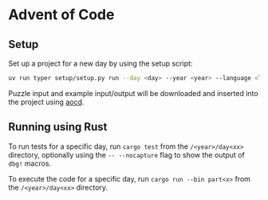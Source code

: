 # Advent of Code

## Setup

Set up a project for a new day by using the setup script:

```bash
uv run typer setup/setup.py run --day <day> --year <year> --language <language>
```

Puzzle input and example input/output will be downloaded and inserted into the project using [aocd](https://github.com/wimglenn/advent-of-code-data).

## Running using Rust

To run tests for a specific day, run `cargo test` from the `/<year>/day<xx>` directory, optionally using the `-- --nocapture` flag to show the output of `dbg!` macros.

To execute the code for a specific day, run `cargo run --bin part<x>` from the `/<year>/day<xx>` directory.
